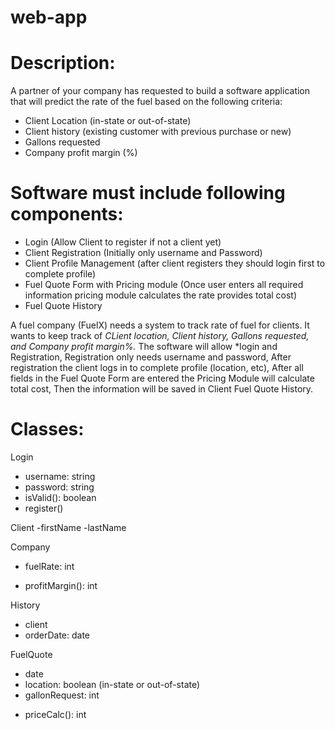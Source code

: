 # web-app
# Description: 
A partner of your company has requested to build a software application that will predict the rate of the fuel based on the following criteria:
- Client Location (in-state or out-of-state)
- Client history (existing customer with previous purchase or new)
- Gallons requested
- Company profit margin (%)

# Software must include following components:
- Login (Allow Client to register if not a client yet)
- Client Registration (Initially only username and Password)
- Client Profile Management (after client registers they should login first to complete profile)
- Fuel Quote Form with Pricing module (Once user enters all required information pricing module calculates the rate provides total cost)
- Fuel Quote History

A fuel company (FuelX) needs a system to track rate of fuel for clients. It wants to keep track of *CLient location, Client history, Gallons requested, and Company profit margin%.* The software will allow *login and Registration, Registration only needs username and password, After registration the client logs in to complete profile (location, etc), After all fields in the Fuel Quote Form are entered the Pricing Module will calculate total cost, Then the information will be saved in Client Fuel Quote History. 

# Classes:
Login
- username: string
- password: string
- isValid(): boolean
- register()

Client
-firstName
-lastName

Company
- fuelRate: int
+ profitMargin(): int

History
- client
- orderDate: date

FuelQuote
- date
- location: boolean (in-state or out-of-state)
- gallonRequest: int
+ priceCalc(): int
